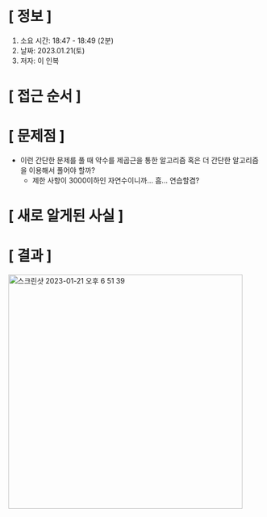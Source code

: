 # **[ 정보 ]**
1. 소요 시간: 18:47 - 18:49 (2분)
2. 날짜: 2023.01.21(토)
3. 저자: 이 인복

# **[ 접근 순서 ]**

# **[ 문제점 ]**
- 이런 간단한 문제를 풀 때 약수를 제곱근을 통한 알고리즘 혹은 더 간단한 알고리즘을 이용해서 풀어야 할까?
    - 제한 사항이 3000이하인 자연수이니까... 흠... 연습할겸?

# **[ 새로 알게된 사실 ]**

# **[ 결과 ]**       
<img width="464" alt="스크린샷 2023-01-21 오후 6 51 39" src="https://user-images.githubusercontent.com/59809278/213861634-6483f65b-23ac-4c89-8a1b-05034ef1f577.png">
